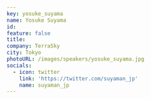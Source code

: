```yaml
---
key: yosuke_suyama
name: Yosuke Suyama
id:
feature: false
title:
company: TerraSky
city: Tokyo
photoURL: /images/speakers/yosuke_suyama.jpg
socials:
  - icon: twitter
    link: 'https://twitter.com/suyaman_jp'
    name: suyaman_jp
---
```

